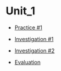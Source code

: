 # Unit_1

* [Practice #1](https://github.com/ArturoCeron/DataMining/tree/Unit_2/Unit_2/Practices)
* [Investigation #1](https://github.com/ArturoCeron/DataMining/tree/Unit_2/Unit_2/Investigation/Investigation%201)
* [Investigation #2](https://github.com/ArturoCeron/DataMining/tree/Unit_2/Unit_2/Investigation/Investigation%202)

* [Evaluation](https://github.com/ArturoCeron/DataMining/tree/Unit_2/Unit_2/Evaluation)
